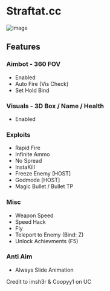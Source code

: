 # Straftat.cc

![image](https://github.com/user-attachments/assets/dfc4a050-b8ca-4e5d-a7dc-814fde4fa197)


## Features
### Aimbot - 360 FOV
- Enabled
- Auto Fire (Vis Check)
- Set Hold Bind

### Visuals - 3D Box / Name / Health
- Enabled

### Exploits
- Rapid Fire
- Infinite Ammo
- No Spread
- InstaKill
- Freeze Enemy [HOST]
- Godmode [HOST]
- Magic Bullet / Bullet TP

### Misc
- Weapon Speed
- Speed Hack
- Fly
- Teleport to Enemy (Bind: Z)
- Unlock Achievments (F5)

### Anti Aim
- Always Slide Animation



Credit to imsh3r & Coopyy1 on UC
